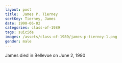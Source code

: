 ```yaml
---
layout: post
title:  James P. Tierney
sortKey: Tierney, James
date: 1990-06-02
categories: class-of-1989
tags: suicide
images: /assets/class-of-1989/james-p-tierney-1.png
gender: male
---
```

James died in Bellevue on June 2, 1990

